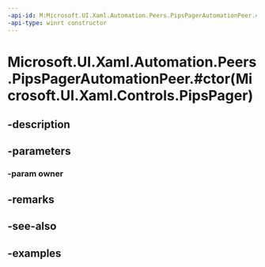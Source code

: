 ```yaml
---
-api-id: M:Microsoft.UI.Xaml.Automation.Peers.PipsPagerAutomationPeer.#ctor(Microsoft.UI.Xaml.Controls.PipsPager)
-api-type: winrt constructor
---
```


# Microsoft.UI.Xaml.Automation.Peers.PipsPagerAutomationPeer.#ctor(Microsoft.UI.Xaml.Controls.PipsPager)

<!--
public PipsPagerAutomationPeer (Microsoft.UI.Xaml.Controls.PipsPager owner);
-->


## -description

## -parameters

### -param owner

## -remarks

## -see-also

## -examples


